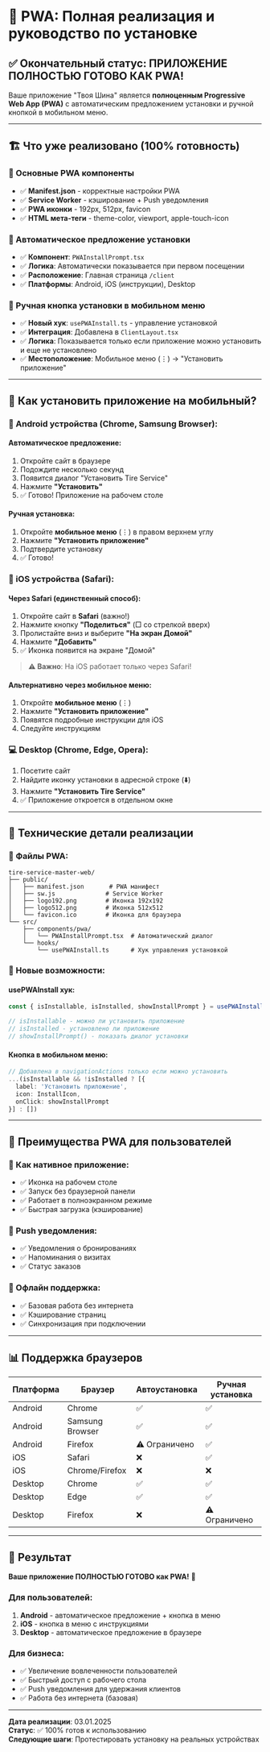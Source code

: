 # 🎉 PWA: Полная реализация и руководство по установке

## ✅ Окончательный статус: ПРИЛОЖЕНИЕ ПОЛНОСТЬЮ ГОТОВО КАК PWA!

Ваше приложение "Твоя Шина" является **полноценным Progressive Web App (PWA)** с автоматическим предложением установки и ручной кнопкой в мобильном меню.

---

## 🏗️ Что уже реализовано (100% готовность)

### **📱 Основные PWA компоненты**
- ✅ **Manifest.json** - корректные настройки PWA
- ✅ **Service Worker** - кэширование + Push уведомления  
- ✅ **PWA иконки** - 192px, 512px, favicon
- ✅ **HTML мета-теги** - theme-color, viewport, apple-touch-icon

### **🎯 Автоматическое предложение установки**
- ✅ **Компонент**: `PWAInstallPrompt.tsx`
- ✅ **Логика**: Автоматически показывается при первом посещении
- ✅ **Расположение**: Главная страница `/client`
- ✅ **Платформы**: Android, iOS (инструкции), Desktop

### **📱 Ручная кнопка установки в мобильном меню**
- ✅ **Новый хук**: `usePWAInstall.ts` - управление установкой
- ✅ **Интеграция**: Добавлена в `ClientLayout.tsx` 
- ✅ **Логика**: Показывается только если приложение можно установить и еще не установлено
- ✅ **Местоположение**: Мобильное меню (⋮) → "Установить приложение"

---

## 📱 Как установить приложение на мобильный?

### **🤖 Android устройства (Chrome, Samsung Browser):**

#### **Автоматическое предложение:**
1. Откройте сайт в браузере
2. Подождите несколько секунд
3. Появится диалог "Установить Tire Service"
4. Нажмите **"Установить"**
5. ✅ Готово! Приложение на рабочем столе

#### **Ручная установка:**
1. Откройте **мобильное меню** (⋮) в правом верхнем углу
2. Нажмите **"Установить приложение"**
3. Подтвердите установку
4. ✅ Готово!

### **🍎 iOS устройства (Safari):**

#### **Через Safari (единственный способ):**
1. Откройте сайт в **Safari** (важно!)
2. Нажмите кнопку **"Поделиться"** (□ со стрелкой вверх)
3. Пролистайте вниз и выберите **"На экран Домой"**
4. Нажмите **"Добавить"**
5. ✅ Иконка появится на экране "Домой"

> **⚠️ Важно**: На iOS работает только через Safari!

#### **Альтернативно через мобильное меню:**
1. Откройте **мобильное меню** (⋮)
2. Нажмите **"Установить приложение"**
3. Появятся подробные инструкции для iOS
4. Следуйте инструкциям

### **💻 Desktop (Chrome, Edge, Opera):**
1. Посетите сайт
2. Найдите иконку установки в адресной строке (⬇️)
3. Нажмите **"Установить Tire Service"**
4. ✅ Приложение откроется в отдельном окне

---

## 🔧 Технические детали реализации

### **📁 Файлы PWA:**
```
tire-service-master-web/
├── public/
│   ├── manifest.json       # PWA манифест
│   ├── sw.js              # Service Worker
│   ├── logo192.png        # Иконка 192x192
│   ├── logo512.png        # Иконка 512x512
│   └── favicon.ico        # Иконка для браузера
└── src/
    ├── components/pwa/
    │   └── PWAInstallPrompt.tsx  # Автоматический диалог
    └── hooks/
        └── usePWAInstall.ts      # Хук управления установкой
```

### **🎯 Новые возможности:**

#### **usePWAInstall хук:**
```typescript
const { isInstallable, isInstalled, showInstallPrompt } = usePWAInstall();

// isInstallable - можно ли установить приложение
// isInstalled - установлено ли приложение  
// showInstallPrompt() - показать диалог установки
```

#### **Кнопка в мобильном меню:**
```typescript
// Добавлена в navigationActions только если можно установить
...(isInstallable && !isInstalled ? [{
  label: 'Установить приложение',
  icon: InstallIcon,
  onClick: showInstallPrompt
}] : [])
```

---

## 🌟 Преимущества PWA для пользователей

### **📱 Как нативное приложение:**
- ✅ Иконка на рабочем столе
- ✅ Запуск без браузерной панели  
- ✅ Работает в полноэкранном режиме
- ✅ Быстрая загрузка (кэширование)

### **🔔 Push уведомления:**
- ✅ Уведомления о бронированиях
- ✅ Напоминания о визитах
- ✅ Статус заказов

### **📡 Офлайн поддержка:**
- ✅ Базовая работа без интернета
- ✅ Кэширование страниц
- ✅ Синхронизация при подключении

---

## 📊 Поддержка браузеров

| Платформа | Браузер | Автоустановка | Ручная установка |
|-----------|---------|---------------|------------------|
| Android | Chrome | ✅ | ✅ |
| Android | Samsung Browser | ✅ | ✅ |
| Android | Firefox | ⚠️ Ограничено | ✅ |
| iOS | Safari | ❌ | ✅ |
| iOS | Chrome/Firefox | ❌ | ❌ |
| Desktop | Chrome | ✅ | ✅ |
| Desktop | Edge | ✅ | ✅ |
| Desktop | Firefox | ❌ | ⚠️ Ограничено |

---

## 🎯 Результат

**Ваше приложение ПОЛНОСТЬЮ ГОТОВО как PWA!** 🚀

### **Для пользователей:**
1. **Android** - автоматическое предложение + кнопка в меню
2. **iOS** - кнопка в меню с инструкциями
3. **Desktop** - автоматическое предложение в браузере

### **Для бизнеса:**
- ✅ Увеличение вовлеченности пользователей
- ✅ Быстрый доступ с рабочего стола
- ✅ Push уведомления для удержания клиентов
- ✅ Работа без интернета (базовая)

---

**Дата реализации**: 03.01.2025  
**Статус**: ✅ 100% готов к использованию  
**Следующие шаги**: Протестировать установку на реальных устройствах